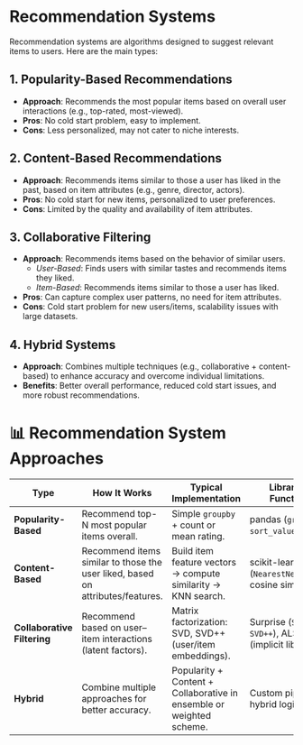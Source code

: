 # Recommendation Systems

Recommendation systems are algorithms designed to suggest relevant items to users. Here are the main types:

## 1. Popularity-Based Recommendations
- **Approach**: Recommends the most popular items based on overall user interactions (e.g., top-rated, most-viewed).
- **Pros**: No cold start problem, easy to implement.
- **Cons**: Less personalized, may not cater to niche interests.

## 2. Content-Based Recommendations
- **Approach**: Recommends items similar to those a user has liked in the past, based on item attributes (e.g., genre, director, actors).
- **Pros**: No cold start for new items, personalized to user preferences.
- **Cons**: Limited by the quality and availability of item attributes.

## 3. Collaborative Filtering
- **Approach**: Recommends items based on the behavior of similar users.
  - *User-Based*: Finds users with similar tastes and recommends items they liked.
  - *Item-Based*: Recommends items similar to those a user has liked.
- **Pros**: Can capture complex user patterns, no need for item attributes.
- **Cons**: Cold start problem for new users/items, scalability issues with large datasets.

## 4. Hybrid Systems
- **Approach**: Combines multiple techniques (e.g., collaborative + content-based) to enhance accuracy and overcome individual limitations.
- **Benefits**: Better overall performance, reduced cold start issues, and more robust recommendations.


# 📊 Recommendation System Approaches

| Type                  | How It Works                                      | Typical Implementation                         | Libraries / Functions |
|-----------------------|---------------------------------------------------|-----------------------------------------------|-----------------------|
| **Popularity-Based**  | Recommend top-N most popular items overall.        | Simple `groupby` + count or mean rating.       | pandas (`groupby`, `sort_values`) |
| **Content-Based**     | Recommend items similar to those the user liked, based on attributes/features. | Build item feature vectors → compute similarity → KNN search. | scikit-learn (`NearestNeighbors`), cosine similarity |
| **Collaborative Filtering** | Recommend based on user–item interactions (latent factors). | Matrix factorization: SVD, SVD++ (user/item embeddings). | Surprise (`SVD`, `SVD++`), ALS (implicit library) |
| **Hybrid**            | Combine multiple approaches for better accuracy.  | Popularity + Content + Collaborative in ensemble or weighted scheme. | Custom pipeline, hybrid logic |
